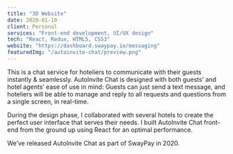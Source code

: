 ```yaml
---
title: "3D Website"
date: 2020-01-10
client: Personal
services: "Front-end development, UI/UX design"
tech: "React, Redux, HTML5, CSS3"
website: "https://dashboard.swaypay.io/messaging"
featuredImg: "/autoinvite-chat/preview.png"
---
```


This is a chat service for hoteliers to communicate with their guests instantly & seamlessly. AutoInvite Chat is designed with both guests’ and hotel agents’ ease of use in mind: Guests can just send a text message, and hoteliers will be able to manage and reply to all requests and questions from a single screen, in real-time.

During the design phase, I collaborated with several hotels to create the perfect user interface that serves their needs. I built AutoInvite Chat front-end from the ground up using React for an optimal performance.

We’ve released AutoInvite Chat as part of SwayPay in 2020.
